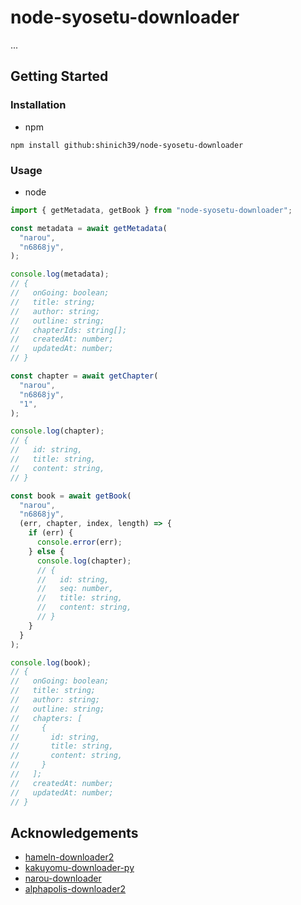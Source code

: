 # node-syosetu-downloader

...

## Getting Started

### Installation

- npm

```console
npm install github:shinich39/node-syosetu-downloader
```

### Usage

- node

```js
import { getMetadata, getBook } from "node-syosetu-downloader";

const metadata = await getMetadata(
  "narou",
  "n6868jy",
);

console.log(metadata);
// {
//   onGoing: boolean;
//   title: string;
//   author: string;
//   outline: string;
//   chapterIds: string[];
//   createdAt: number;
//   updatedAt: number;
// }

const chapter = await getChapter(
  "narou",
  "n6868jy",
  "1",
);

console.log(chapter);
// {
//   id: string,
//   title: string,
//   content: string,
// }

const book = await getBook(
  "narou",
  "n6868jy",
  (err, chapter, index, length) => {
    if (err) {
      console.error(err);
    } else {
      console.log(chapter);
      // {
      //   id: string,
      //   seq: number,
      //   title: string,
      //   content: string,
      // }
    }
  }
);

console.log(book);
// {
//   onGoing: boolean;
//   title: string;
//   author: string;
//   outline: string;
//   chapters: [
//     {
//       id: string,
//       title: string,
//       content: string,
//     }
//   ];
//   createdAt: number;
//   updatedAt: number;
// }
```

## Acknowledgements

- [hameln-downloader2](https://github.com/minouejapan/hameln-downloader2)
- [kakuyomu-downloader-py](https://github.com/minouejapan/kakuyomu-downloader-py)
- [narou-downloader](https://github.com/minouejapan/narou-downloader)
- [alphapolis-downloader2](https://github.com/minouejapan/alphapolis-downloader2)